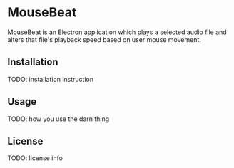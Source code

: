 # MouseBeat

MouseBeat is an Electron application which plays a selected audio file and alters that file's playback speed based on user mouse movement.

## Installation

TODO: installation instruction

## Usage 

TODO: how you use the darn thing

## License

TODO: license info